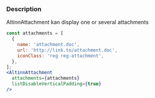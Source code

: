 ### Description

AltinnAttachment kan display one or several attachments

```jsx
const attachments = [
  {
    name: 'attachment.doc',
    url: 'http://link.to/attachment.doc',
    iconClass: 'reg reg-attachment',
  },
];
<AltinnAttachment
  attachments={attachments}
  listDisableVerticalPadding={true}
/>
```
